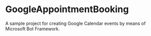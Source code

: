 # GoogleAppointmentBooking
A sample project for creating Google Calendar events by means of Microsoft Bot Framework.

